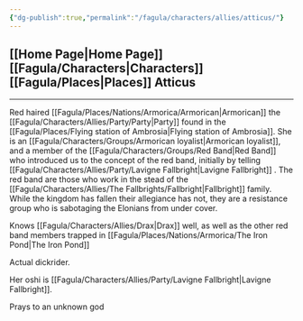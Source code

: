 ```yaml
---
{"dg-publish":true,"permalink":"/fagula/characters/allies/atticus/"}
---
```


[[Home Page\|Home Page]]
[[Fagula/Characters\|Characters]]
[[Fagula/Places\|Places]]
Atticus
--
___
Red haired [[Fagula/Places/Nations/Armorica/Armorican\|Armorican]] the [[Fagula/Characters/Allies/Party/Party\|Party]] found in the [[Fagula/Places/Flying station of Ambrosia\|Flying station of Ambrosia]]. She is an [[Fagula/Characters/Groups/Armorican loyalist\|Armorican loyalist]], and a member of the [[Fagula/Characters/Groups/Red Band\|Red Band]] who introduced us to the concept of the red band, initially by telling [[Fagula/Characters/Allies/Party/Lavigne Fallbright\|Lavigne Fallbright]] . The red band are those who work in the stead of the [[Fagula/Characters/Allies/The Fallbrights/Fallbright\|Fallbright]] family. While the kingdom has fallen their allegiance has not, they are a resistance group who is sabotaging the Elonians from under cover.

Knows [[Fagula/Characters/Allies/Drax\|Drax]] well, as well as the other red band members trapped in [[Fagula/Places/Nations/Armorica/The Iron Pond\|The Iron Pond]]

Actual dickrider.

Her oshi is [[Fagula/Characters/Allies/Party/Lavigne Fallbright\|Lavigne Fallbright]].

Prays to an unknown god
